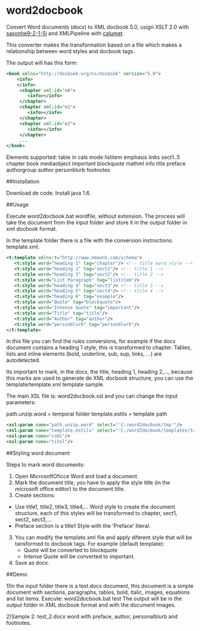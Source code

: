 word2docbook
============

Convert Word documents (docx) to XML docbook 5.0, usign XSLT 2.0 with [saxonhe9-2-1-5j](http://saxon.sourceforge.net/) and XMLPipeline with [calumet](https://community.emc.com/docs/DOC-4242).

This converter makes the transformation based on a file which makes a relationship between word styles and docbook tags.

The output will has this form:
```xml
<book xmlns="http://docbook.org/ns/docbook" version="5.0">
    <info>
    </info>
     <chapter xml:id="m0">
        <info></info>
     </chapter>
     <chapter xml:id="m1">
        <info></info>
     </chapter>
     <chapter xml:id="m2">
        <info></info>
     </chapter>
     ...
</book>
```

Elements supported:
 table in cals mode
 listitem
 emphasis
 links
 sect1..5
 chapter
 book
 mediaobject
 important
 blockquote
 mathml
 info
 title
 preface
 authorgroup
 author
 personblurb
 footnotes

##Installation

Download de code.
Install java 1.6.

##Usage

Execute word2docbook.bat wordfile, without extension.
The process will take the document from the input folder and store it in the output folder in xml docbook format.

In the template folder there is a file with the conversion instructions: template.xml.

```xml
<t:template xmlns:t="http://www.omaonk.com/schema">
   <t:style word="heading 1" tag="chapter"/> <!-- title word style -->
   <t:style word="heading 2" tag="sect1"/> <!-- title 1 -->
   <t:style word="heading 3" tag="sect2"/> <!-- title 2 -->
   <t:style word="List Paragraph" tag="listitem"/>
   <t:style word="heading 4" tag="sect3"/> <!-- title 3 -->
   <t:style word="heading 5" tag="sect4"/> <!-- title 4 -->
   <t:style word="heading 6" tag="example"/>
   <t:style word="Quote" tag="blockquote"/>
   <t:style word="Intense Quote" tag="important"/>
   <t:style word="Title" tag="title"/>
   <t:style word="Author" tag="author"/>
   <t:style word="personblurb" tag="personblurb"/>
</t:template>
```
In this file you can find the rules conversions, for example if the docx document contains a heading 1 style, this is transformed to chapter. Tables, lists and inline elements (bold, underline, sub, sup, links, ...) are autodetected.

Its important to mark, in the docx, the title, heading 1, heading 2,..., because this marks are used to generate de XML docbook structure, you can use the template/template.xml template sample.

The main XSL file is: word2docbook.xsl and you can change the input parameters:

path.unzip.word = temporal folder
template.estils = template path

```xml
<xsl:param name="path.unzip.word" select="'C:/word2docbook/tmp'"/>
<xsl:param name="template.estils" select="'C:/word2docbook/templates/template.xml'"/>
<xsl:param name="codi"/>
<xsl:param name="titol"/>
```
##Styling word document 

Steps to mark word documents:
1) Open MicrosoftOficce Word and load a document.
1) Mark the document title, you have to apply the style title (in the microsoft office editor) to the document title.
2) Create sections:
  - Use title1, title2, title3, title4,... Word style to create the document structure, each of this styles will be transformed to chapter, sect1, sect2, sect3,...
  - Preface section is a title1 Style with the 'Preface' literal.

3) You can modify the template.xml file and apply diferent style that will be tansformed to docbook tags. For example (default template):
    - Quote will be converted to blockquote
    - Intense Quote will be converted to important.
4) Save as docx.


##Demo

1)In the input folder there is a test.docx document, this document is a simple document with sections, paragraphs, tables, bold, italic, images, equations and list items.
Execute: word2docbook.bat test
The output will be in the output folder in XML docbook format and with the document images.

2)Sample 2: test_2.docx word with preface, author, personalblurb and footnotes.

